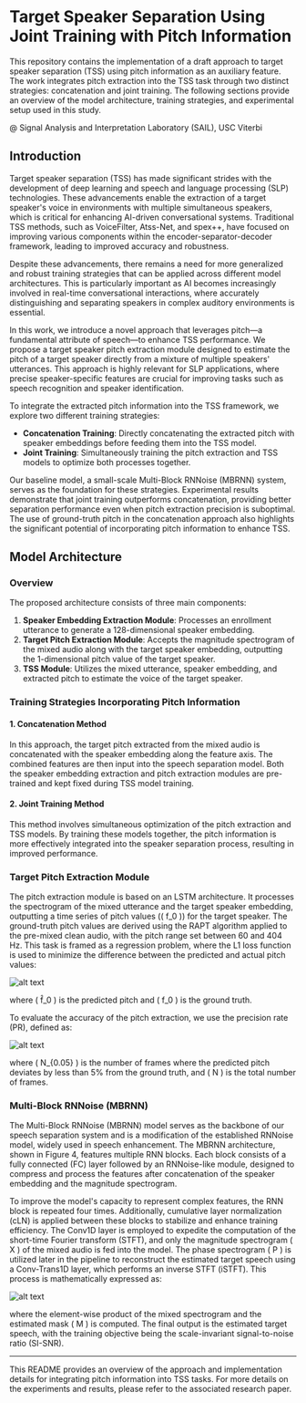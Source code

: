 # Target Speaker Separation Using Joint Training with Pitch Information

This repository contains the implementation of a draft approach to target speaker separation (TSS) using pitch information as an auxiliary feature. The work integrates pitch extraction into the TSS task through two distinct strategies: concatenation and joint training. The following sections provide an overview of the model architecture, training strategies, and experimental setup used in this study. 

@ Signal Analysis and Interpretation Laboratory (SAIL), USC Viterbi

## Introduction

Target speaker separation (TSS) has made significant strides with the development of deep learning and speech and language processing (SLP) technologies. These advancements enable the extraction of a target speaker's voice in environments with multiple simultaneous speakers, which is critical for enhancing AI-driven conversational systems. Traditional TSS methods, such as VoiceFilter, Atss-Net, and spex++, have focused on improving various components within the encoder-separator-decoder framework, leading to improved accuracy and robustness.

Despite these advancements, there remains a need for more generalized and robust training strategies that can be applied across different model architectures. This is particularly important as AI becomes increasingly involved in real-time conversational interactions, where accurately distinguishing and separating speakers in complex auditory environments is essential.

In this work, we introduce a novel approach that leverages pitch—a fundamental attribute of speech—to enhance TSS performance. We propose a target speaker pitch extraction module designed to estimate the pitch of a target speaker directly from a mixture of multiple speakers' utterances. This approach is highly relevant for SLP applications, where precise speaker-specific features are crucial for improving tasks such as speech recognition and speaker identification.

To integrate the extracted pitch information into the TSS framework, we explore two different training strategies:
- **Concatenation Training**: Directly concatenating the extracted pitch with speaker embeddings before feeding them into the TSS model.
- **Joint Training**: Simultaneously training the pitch extraction and TSS models to optimize both processes together.

Our baseline model, a small-scale Multi-Block RNNoise (MBRNN) system, serves as the foundation for these strategies. Experimental results demonstrate that joint training outperforms concatenation, providing better separation performance even when pitch extraction precision is suboptimal. The use of ground-truth pitch in the concatenation approach also highlights the significant potential of incorporating pitch information to enhance TSS.

## Model Architecture

### Overview

The proposed architecture consists of three main components:
1. **Speaker Embedding Extraction Module**: Processes an enrollment utterance to generate a 128-dimensional speaker embedding.
2. **Target Pitch Extraction Module**: Accepts the magnitude spectrogram of the mixed audio along with the target speaker embedding, outputting the 1-dimensional pitch value of the target speaker.
3. **TSS Module**: Utilizes the mixed utterance, speaker embedding, and extracted pitch to estimate the voice of the target speaker.

### Training Strategies Incorporating Pitch Information

#### 1. Concatenation Method

In this approach, the target pitch extracted from the mixed audio is concatenated with the speaker embedding along the feature axis. The combined features are then input into the speech separation model. Both the speaker embedding extraction and pitch extraction modules are pre-trained and kept fixed during TSS model training.

#### 2. Joint Training Method

This method involves simultaneous optimization of the pitch extraction and TSS models. By training these models together, the pitch information is more effectively integrated into the speaker separation process, resulting in improved performance.

### Target Pitch Extraction Module

The pitch extraction module is based on an LSTM architecture. It processes the spectrogram of the mixed utterance and the target speaker embedding, outputting a time series of pitch values (\( f_0 \)) for the target speaker. The ground-truth pitch values are derived using the RAPT algorithm applied to the pre-mixed clean audio, with the pitch range set between 60 and 404 Hz. This task is framed as a regression problem, where the L1 loss function is used to minimize the difference between the predicted and actual pitch values:

![alt text](image-2.png)


where \( f̂_0 \) is the predicted pitch and \( f_0 \) is the ground truth.

To evaluate the accuracy of the pitch extraction, we use the precision rate (PR), defined as:

![alt text](image-1.png)

where \( N_{0.05} \) is the number of frames where the predicted pitch deviates by less than 5% from the ground truth, and \( N \) is the total number of frames.

### Multi-Block RNNoise (MBRNN)

The Multi-Block RNNoise (MBRNN) model serves as the backbone of our speech separation system and is a modification of the established RNNoise model, widely used in speech enhancement. The MBRNN architecture, shown in Figure 4, features multiple RNN blocks. Each block consists of a fully connected (FC) layer followed by an RNNoise-like module, designed to compress and process the features after concatenation of the speaker embedding and the magnitude spectrogram.

To improve the model's capacity to represent complex features, the RNN block is repeated four times. Additionally, cumulative layer normalization (cLN) is applied between these blocks to stabilize and enhance training efficiency. The Conv1D layer is employed to expedite the computation of the short-time Fourier transform (STFT), and only the magnitude spectrogram \( X \) of the mixed audio is fed into the model. The phase spectrogram \( P \) is utilized later in the pipeline to reconstruct the estimated target speech using a Conv-Trans1D layer, which performs an inverse STFT (iSTFT). This process is mathematically expressed as:

![alt text](image.png)

where the element-wise product of the mixed spectrogram and the estimated mask \( M \) is computed. The final output is the estimated target speech, with the training objective being the scale-invariant signal-to-noise ratio (SI-SNR).

---

This README provides an overview of the approach and implementation details for integrating pitch information into TSS tasks. For more details on the experiments and results, please refer to the associated research paper.
